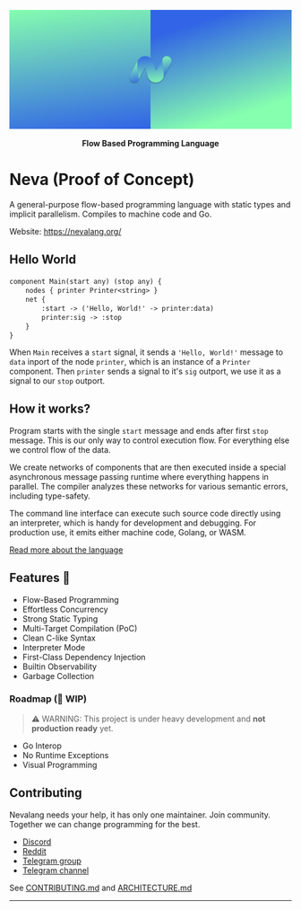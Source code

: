 ![Big Header](./assets/header/big.svg "Big header with nevalang logo")

**<p align="center">Flow Based Programming Language</p>**

# Neva (Proof of Concept)

A general-purpose flow-based programming language with static types and implicit parallelism. Compiles to machine code and Go.

Website: https://nevalang.org/

## Hello World

```neva
component Main(start any) (stop any) {
	nodes { printer Printer<string> }
	net {
		:start -> ('Hello, World!' -> printer:data)
		printer:sig -> :stop
	}
}
```

When `Main` receives a `start` signal, it sends a `'Hello, World!'` message to `data` inport of the node `printer`, which is an instance of a `Printer` component. Then `printer` sends a signal to it's `sig` outport, we use it as a signal to our `stop` outport.

## How it works?

Program starts with the single `start` message and ends after first `stop` message. This is our only way to control execution flow. For everything else we control flow of the data.

We create networks of components that are then executed inside a special asynchronous message passing runtime where everything happens in parallel. The compiler analyzes these networks for various semantic errors, including type-safety.

The command line interface can execute such source code directly using an interpreter, which is handy for development and debugging. For production use, it emits either machine code, Golang, or WASM.

[Read more about the language](https://nevalang.org/docs/about)

## Features 🚀

- Flow-Based Programming
- Effortless Concurrency
- Strong Static Typing
- Multi-Target Compilation (PoC)
- Clean C-like Syntax
- Interpreter Mode
- First-Class Dependency Injection
- Builtin Observability
- Garbage Collection

### Roadmap (🚧 WIP)

> ⚠️ WARNING: This project is under heavy development and **not production ready** yet.

- Go Interop
- No Runtime Exceptions
- Visual Programming

## Contributing

Nevalang needs your help, it has only one maintainer. Join community. Together we can change programming for the best.

- [Discord](https://discord.gg/8fhETxQR)
- [Reddit](https://www.reddit.com/r/nevalang/)
- [Telegram group](https://t.me/+H1kRClL8ppI1MWJi)
- [Telegram channel](https://t.me/+H1kRClL8ppI1MWJi)

See [CONTRIBUTING.md](./CONTRIBUTING.md) and [ARCHITECTURE.md](./ARCHITECTURE.md)

---
